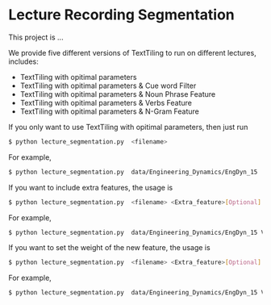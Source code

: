 # Lecture Recording Segmentation
This project is ...

We provide five different versions of TextTiling to run on different lectures, includes:
- TextTiling with opitimal parameters
- TextTiling with opitimal parameters & Cue word Filter
- TextTiling with opitimal parameters & Noun Phrase Feature
- TextTiling with opitimal parameters & Verbs Feature
- TextTiling with opitimal parameters & N-Gram Feature

If you only want to use TextTiling with opitimal parameters, then just run
```sh
$ python lecture_segmentation.py  <filename> 
```
For example,
```sh
$ python lecture_segmentation.py  data/Engineering_Dynamics/EngDyn_15
```
If you want to include extra features, the usage is 
```sh
$ python lecture_segmentation.py  <filename> <Extra_feature>[Optional] 
```
For example,
```sh
$ python lecture_segmentation.py  data/Engineering_Dynamics/EngDyn_15 Verb
```
If you want to set the weight of the new feature, the usage is 
```sh
$ python lecture_segmentation.py  <filename> <Extra_feature>[Optional] <feature_weight>[Optional]
```
For example,
```sh
$ python lecture_segmentation.py  data/Engineering_Dynamics/EngDyn_15 Verb 0.2
```
